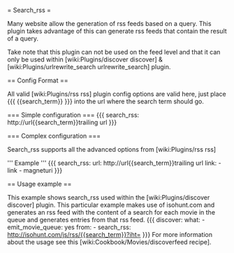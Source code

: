 = Search_rss =

Many website allow the generation of rss feeds based on a query. This plugin takes advantage of this can generate rss feeds that contain the result of a query.

Take note that this plugin can not be used on the feed level and that it can only be used within [wiki:Plugins/discover discover] & [wiki:Plugins/urlrewrite_search urlrewrite_search] plugin.

== Config Format ==

All valid [wiki:Plugins/rss rss] plugin config options are valid here, just place {{{ {{search_term}} }}} into the url where the search term should go.

=== Simple configuration ===
{{{
search_rss: http://url{{search_term}}trailing url
}}}

=== Complex configuration ===

Search_rss supports all the advanced options from [wiki:Plugins/rss rss]

''' Example '''
{{{
search_rss:
  url: http://url{{search_term}}trailing url
  link:
    - link
    - magneturi
}}}

== Usage example ==

This example shows search_rss used within the [wiki:Plugins/discover discover] plugin. This particular example makes use of isohunt.com and generates an rss feed with the content of a search for each movie in the queue and generates entries from that rss feed. 
{{{
discover:
  what:
    - emit_movie_queue: yes
  from:
    - search_rss: http://isohunt.com/js/rss/{{search_term}}?iht=
}}}
For more information about the usage see this [wiki:Cookbook/Movies/discoverfeed recipe].
